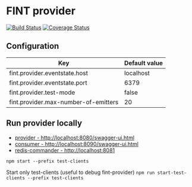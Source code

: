 # FINT provider

[![Build Status](https://travis-ci.org/FINTprosjektet/fint-provider.svg?branch=master)](https://travis-ci.org/FINTprosjektet/fint-provider)
[![Coverage Status](https://coveralls.io/repos/github/FINTprosjektet/fint-provider/badge.svg?branch=master)](https://coveralls.io/github/FINTprosjektet/fint-provider?branch=master)

## Configuration

| Key | Default value |
|-----|---------------|
| fint.provider.eventstate.host | localhost |
| fint.provider.eventstate.port | 6379 |
| fint.provider.test-mode | false |
| fint.provider.max-number-of-emitters | 20 |

## Run provider locally

* [provider - http://localhost:8080/swagger-ui.html](http://localhost:8080/swagger-ui.html)
* [consumer - http://localhost:8090/swagger-ui.html](http://localhost:8090/swagger-ui.html)
* [redis-commander - http://localhost:8081](http://localhost:8081)

`npm start --prefix test-clients`

Start only test-clients (useful to debug fint-provider)
`npm run start-test-clients --prefix test-clients`